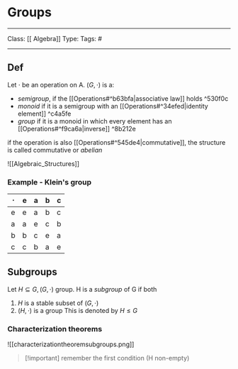 # Groups
___
Class: [[ Algebra]]
Type: 
Tags: # 
___

## Def 
Let $\cdot$ be an operation on A. $(G,\cdot)$ is a:
- *semigroup*, if the [[Operations#^b63bfa|associative law]] holds  ^530f0c
- *monoid* if it is a semigroup with an [[Operations#^34efed|identity element]] ^c4a5fe
- *group* if it is a monoid in which every element has an [[Operations#^f9ca6a|inverse]] ^8b212e

if the operation is also [[Operations#^545de4|commutative]], the structure is called commutative or *abelian*

![[Algebraic_Structures]]
### Example - Klein's group 
| $\cdot$ | e   | a   | b   | c   |
| ------- | --- | --- | --- | --- |
| e       | e   | a   | b   | c   |
| a       | a   | e   | c   | b   |
| b       | b   | c   | e   | a   |
| c       | c   | b   | a   | e   |

## Subgroups 
Let $H \subseteq G, (G , \cdot)$ group. H is a *subgroup* of G if both 
1. $H$ is a stable subset of $(G, \cdot)$ 
2. $(H, \cdot)$ is a group
This is denoted by $H \leq G$
### Characterization theorems 
![[characterizationtheoremsubgroups.png]]
>[!important] remember the first condition (H non-empty)

